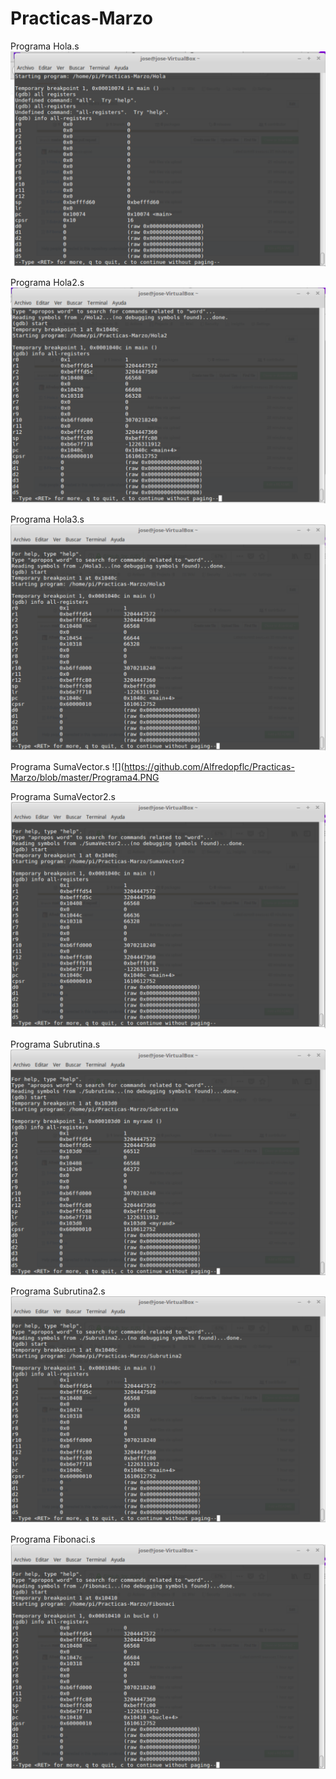 # Practicas-Marzo

Programa Hola.s
![](https://github.com/Alfredopflc/Practicas-Marzo/blob/master/Programa1.PNG)

Programa Hola2.s
![](https://github.com/Alfredopflc/Practicas-Marzo/blob/master/Programa2.PNG)

Programa Hola3.s
![](https://github.com/Alfredopflc/Practicas-Marzo/blob/master/Programa3.PNG)

Programa SumaVector.s
![](https://github.com/Alfredopflc/Practicas-Marzo/blob/master/Programa4.PNG

Programa SumaVector2.s
![](https://github.com/Alfredopflc/Practicas-Marzo/blob/master/Programa5.PNG)

Programa Subrutina.s
![](https://github.com/Alfredopflc/Practicas-Marzo/blob/master/Programa6.PNG)

Programa Subrutina2.s
![](https://github.com/Alfredopflc/Practicas-Marzo/blob/master/Programa7.PNG)

Programa Fibonaci.s
![](https://github.com/Alfredopflc/Practicas-Marzo/blob/master/Programa8.PNG)
